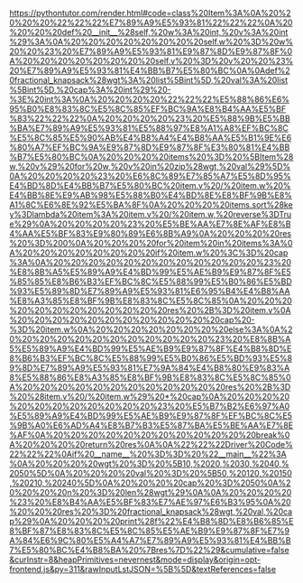 <!--
    File: fractional_knapsack.md
    Created Time: 2024-01-05
    Author: krahets (krahets@163.com)
--->

<!-- [file]{fractional_knapsack}-[class]{}-[func]{fractional_knapsack} -->
<https://pythontutor.com/render.html#code=class%20Item%3A%0A%20%20%20%20%22%22%22%E7%89%A9%E5%93%81%22%22%22%0A%20%20%20%20def%20__init__%28self,%20w%3A%20int,%20v%3A%20int%29%3A%0A%20%20%20%20%20%20%20%20self.w%20%3D%20w%20%20%23%20%E7%89%A9%E5%93%81%E9%87%8D%E9%87%8F%0A%20%20%20%20%20%20%20%20self.v%20%3D%20v%20%20%23%20%E7%89%A9%E5%93%81%E4%BB%B7%E5%80%BC%0A%0Adef%20fractional_knapsack%28wgt%3A%20list%5Bint%5D,%20val%3A%20list%5Bint%5D,%20cap%3A%20int%29%20-%3E%20int%3A%0A%20%20%20%20%22%22%22%E5%88%86%E6%95%B0%E8%83%8C%E5%8C%85%EF%BC%9A%E8%B4%AA%E5%BF%83%22%22%22%0A%20%20%20%20%23%20%E5%88%9B%E5%BB%BA%E7%89%A9%E5%93%81%E5%88%97%E8%A1%A8%EF%BC%8C%E5%8C%85%E5%90%AB%E4%B8%A4%E4%B8%AA%E5%B1%9E%E6%80%A7%EF%BC%9A%E9%87%8D%E9%87%8F%E3%80%81%E4%BB%B7%E5%80%BC%0A%20%20%20%20items%20%3D%20%5BItem%28w,%20v%29%20for%20w,%20v%20in%20zip%28wgt,%20val%29%5D%0A%20%20%20%20%23%20%E6%8C%89%E7%85%A7%E5%8D%95%E4%BD%8D%E4%BB%B7%E5%80%BC%20item.v%20/%20item.w%20%E4%BB%8E%E9%AB%98%E5%88%B0%E4%BD%8E%E8%BF%9B%E8%A1%8C%E6%8E%92%E5%BA%8F%0A%20%20%20%20items.sort%28key%3Dlambda%20item%3A%20item.v%20/%20item.w,%20reverse%3DTrue%29%0A%20%20%20%20%23%20%E5%BE%AA%E7%8E%AF%E8%B4%AA%E5%BF%83%E9%80%89%E6%8B%A9%0A%20%20%20%20res%20%3D%200%0A%20%20%20%20for%20item%20in%20items%3A%0A%20%20%20%20%20%20%20%20if%20item.w%20%3C%3D%20cap%3A%0A%20%20%20%20%20%20%20%20%20%20%20%20%23%20%E8%8B%A5%E5%89%A9%E4%BD%99%E5%AE%B9%E9%87%8F%E5%85%85%E8%B6%B3%EF%BC%8C%E5%88%99%E5%B0%86%E5%BD%93%E5%89%8D%E7%89%A9%E5%93%81%E6%95%B4%E4%B8%AA%E8%A3%85%E8%BF%9B%E8%83%8C%E5%8C%85%0A%20%20%20%20%20%20%20%20%20%20%20%20res%20%2B%3D%20item.v%0A%20%20%20%20%20%20%20%20%20%20%20%20cap%20-%3D%20item.w%0A%20%20%20%20%20%20%20%20else%3A%0A%20%20%20%20%20%20%20%20%20%20%20%20%23%20%E8%8B%A5%E5%89%A9%E4%BD%99%E5%AE%B9%E9%87%8F%E4%B8%8D%E8%B6%B3%EF%BC%8C%E5%88%99%E5%B0%86%E5%BD%93%E5%89%8D%E7%89%A9%E5%93%81%E7%9A%84%E4%B8%80%E9%83%A8%E5%88%86%E8%A3%85%E8%BF%9B%E8%83%8C%E5%8C%85%0A%20%20%20%20%20%20%20%20%20%20%20%20res%20%2B%3D%20%28item.v%20/%20item.w%29%20*%20cap%0A%20%20%20%20%20%20%20%20%20%20%20%20%23%20%E5%B7%B2%E6%97%A0%E5%89%A9%E4%BD%99%E5%AE%B9%E9%87%8F%EF%BC%8C%E5%9B%A0%E6%AD%A4%E8%B7%B3%E5%87%BA%E5%BE%AA%E7%8E%AF%0A%20%20%20%20%20%20%20%20%20%20%20%20break%0A%20%20%20%20return%20res%0A%0A%22%22%22Driver%20Code%22%22%22%0Aif%20__name__%20%3D%3D%20%22__main__%22%3A%0A%20%20%20%20wgt%20%3D%20%5B10,%2020,%2030,%2040,%2050%5D%0A%20%20%20%20val%20%3D%20%5B50,%20120,%20150,%20210,%20240%5D%0A%20%20%20%20cap%20%3D%2050%0A%20%20%20%20n%20%3D%20len%28wgt%29%0A%0A%20%20%20%20%23%20%E8%B4%AA%E5%BF%83%E7%AE%97%E6%B3%95%0A%20%20%20%20res%20%3D%20fractional_knapsack%28wgt,%20val,%20cap%29%0A%20%20%20%20print%28f%22%E4%B8%8D%E8%B6%85%E8%BF%87%E8%83%8C%E5%8C%85%E5%AE%B9%E9%87%8F%E7%9A%84%E6%9C%80%E5%A4%A7%E7%89%A9%E5%93%81%E4%BB%B7%E5%80%BC%E4%B8%BA%20%7Bres%7D%22%29&cumulative=false&curInstr=8&heapPrimitives=nevernest&mode=display&origin=opt-frontend.js&py=311&rawInputLstJSON=%5B%5D&textReferences=false>
